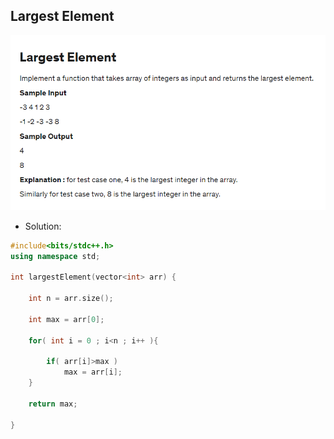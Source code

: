 
## Largest Element

<img src="https://github.com/abhinavkashyap061/Data-Structures-and-Algorithms/blob/main/Data%20Structures/Array/Largest%20Element/LargestElement.png?raw=true" alt="Largest Element Question">

- Solution:
```cpp
#include<bits/stdc++.h>
using namespace std;

int largestElement(vector<int> arr) {
    
    int n = arr.size();
    
    int max = arr[0];
    
    for( int i = 0 ; i<n ; i++ ){
        
        if( arr[i]>max )
            max = arr[i];
    }
    
    return max;
     
}
```